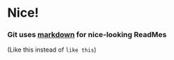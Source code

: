 # Nice!
### Git uses [markdown](https://www.markdownguide.org/ "Programming-like syntax for formatting") for nice-looking ReadMes  
(Like this instead of ` like this `)
